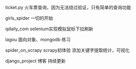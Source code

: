 ticket.py              火车票查询，因为无法绕过验证，只有简单的查询功能

girls_spider           一切的开始

qdaily_com             selenium实现模拟鼠标下拉刷新

lagou                  面向对象、mongodb 练习
                               
spider_on_scrapy       scrapy初体验
                       添加关键字提取统计，可视化
                       
django_project         博客 持续更新